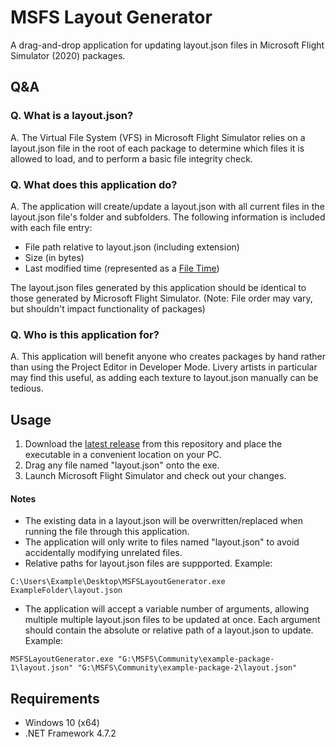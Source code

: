# MSFS Layout Generator

A drag-and-drop application for updating layout.json files in Microsoft Flight Simulator (2020) packages.

## Q&A
### Q. What is a layout.json?
A. The Virtual File System (VFS) in Microsoft Flight Simulator relies on a layout.json file in the root of each package to determine which files it is allowed to load, and to perform a basic file integrity check.

### Q. What does this application do?
A. The application will create/update a layout.json with all current files in the layout.json file's folder and subfolders. The following information is included with each file entry:
* File path relative to layout.json (including extension)
* Size (in bytes)
* Last modified time (represented as a [File Time](https://docs.microsoft.com/en-us/windows/win32/sysinfo/file-times))

The layout.json files generated by this application should be identical to those generated by Microsoft Flight Simulator. (Note: File order may vary, but shouldn't impact functionality of packages)

### Q. Who is this application for?
A. This application will benefit anyone who creates packages by hand rather than using the Project Editor in Developer Mode. Livery artists in particular may find this useful, as adding each texture to layout.json manually can be tedious.

## Usage
1. Download the [latest release](https://github.com/HughesMDflyer4/MSFSLayoutGenerator/releases/latest) from this repository and place the executable in a convenient location on your PC.
2. Drag any file named "layout.json" onto the exe.
3. Launch Microsoft Flight Simulator and check out your changes.

#### Notes
* The existing data in a layout.json will be overwritten/replaced when running the file through this application.
* The application will only write to files named "layout.json" to avoid accidentally modifying unrelated files.
* Relative paths for layout.json files are suppported. Example:
```
C:\Users\Example\Desktop\MSFSLayoutGenerator.exe ExampleFolder\layout.json
```
* The application will accept a variable number of arguments, allowing multiple multiple layout.json files to be updated at once. Each argument should contain the absolute or relative path of a layout.json to update. Example:
```
MSFSLayoutGenerator.exe "G:\MSFS\Community\example-package-1\layout.json" "G:\MSFS\Community\example-package-2\layout.json"
```

## Requirements
* Windows 10 (x64)
* .NET Framework 4.7.2
